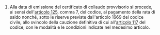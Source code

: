 1. Alla data di emissione del certificato di collaudo provvisorio si procede, ai sensi dell'[articolo 125](/index.html?article=articolo-125&version=2), comma 7, del codice, al pagamento della rata di saldo nonché, sotto le riserve previste dall'articolo 1669 del codice civile, allo svincolo della cauzione definitiva di cui all'[articolo 117](/index.html?article=articolo-117&version=1) del codice, con le modalità e le condizioni indicate nel medesimo articolo.
